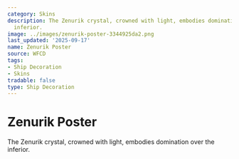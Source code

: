 ```yaml
---
category: Skins
description: The Zenurik crystal, crowned with light, embodies domination over the
  inferior.
image: ../images/zenurik-poster-3344925da2.png
last_updated: '2025-09-17'
name: Zenurik Poster
source: WFCD
tags:
- Ship Decoration
- Skins
tradable: false
type: Ship Decoration
---
```


# Zenurik Poster

The Zenurik crystal, crowned with light, embodies domination over the inferior.

